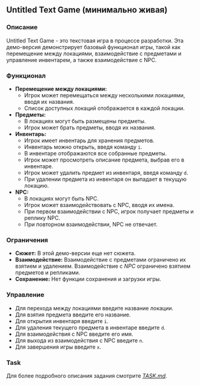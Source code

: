 ## Untitled Text Game (минимально живая)

### Описание

Untitled Text Game - это текстовая игра в процессе разработки. Эта демо-версия
демонстрирует базовый функционал игры, такой как перемещение между локациями,
взаимодействие с предметами и управление инвентарем, а также взаимодействие с
NPC.

### Функционал

* **Перемещение между локациями:**
    * Игрок может перемещаться между несколькими локациями, вводя их названия.
    * Список доступных локаций отображается в каждой локации.
* **Предметы:**
    * В локациях могут быть размещены предметы.
    * Игрок может брать предметы, вводя их названия.
* **Инвентарь:**
    * Игрок имеет инвентарь для хранения предметов.
    * Инвентарь можно открыть, введя команду  `i`.
    * В инвентаре отображаются все собранные предметы.
    * Игрок может просмотреть описание предмета, выбрав его в инвентаре.
    * Игрок может удалить предмет из инвентаря, введя команду  `d`.
    * При удалении предмета из инвентаря он выпадает в текущую локацию.
* **NPC:**
    * В локациях могут быть NPC.
    * Игрок может взаимодействовать с NPC, вводя их имена.
    * При первом взаимодействии с NPC, игрок получает предметы и реплику NPC.
    * При повторном взаимодействии, NPC не отвечает.

### Ограничения

* **Сюжет:**  В этой демо-версии еще нет сюжета.
* **Взаимодействие:**  Взаимодействие с предметами ограничено их взятием и
  удалением. Взаимодействие с _NPC_ ограничено взятием предметов и репликами.
* **Сохранение:**  Нет функции сохранения и загрузки игры.

### Управление

* Для перехода между локациями введите название локации.
* Для взятия предмета введите его название.
* Для открытия инвентаря введите  `i`.
* Для удаления текущего предмета в инвентаре введите  `d`.
* Для взаимодействия с NPC введите его имя.
* Для выхода из взаимодействия с NPC введите  `n`.
* Для завершения игры введите  `x`.

### Task

Для более подробного описания задания смотрите [_TASK.md_](./TASK.md).
